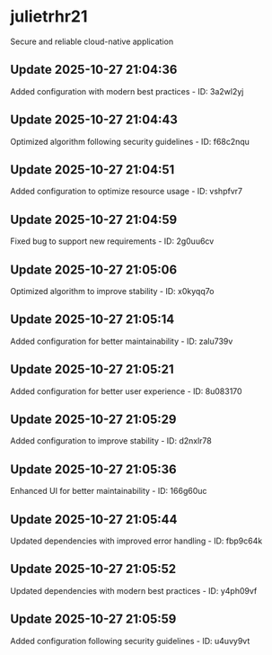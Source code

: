 # julietrhr21
Secure and reliable cloud-native application

## Update 2025-10-27 21:04:36
Added configuration with modern best practices - ID: 3a2wl2yj


## Update 2025-10-27 21:04:43
Optimized algorithm following security guidelines - ID: f68c2nqu


## Update 2025-10-27 21:04:51
Added configuration to optimize resource usage - ID: vshpfvr7


## Update 2025-10-27 21:04:59
Fixed bug to support new requirements - ID: 2g0uu6cv


## Update 2025-10-27 21:05:06
Optimized algorithm to improve stability - ID: x0kyqq7o


## Update 2025-10-27 21:05:14
Added configuration for better maintainability - ID: zalu739v


## Update 2025-10-27 21:05:21
Added configuration for better user experience - ID: 8u083170


## Update 2025-10-27 21:05:29
Added configuration to improve stability - ID: d2nxlr78


## Update 2025-10-27 21:05:36
Enhanced UI for better maintainability - ID: 166g60uc


## Update 2025-10-27 21:05:44
Updated dependencies with improved error handling - ID: fbp9c64k


## Update 2025-10-27 21:05:52
Updated dependencies with modern best practices - ID: y4ph09vf


## Update 2025-10-27 21:05:59
Added configuration following security guidelines - ID: u4uvy9vt


